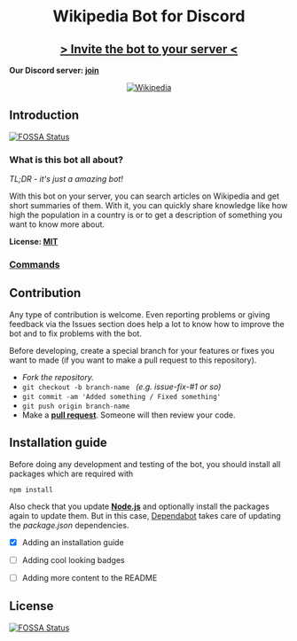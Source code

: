 <h1 align="center"> Wikipedia Bot for Discord </h1>

<h2 align="center"> <a href="https://discordapp.com/oauth2/authorize?client_id=554751047030013953&scope=bot&permissions=3467328"> > Invite the bot to your server < </a></h2>

**Our Discord server: [join](https://discord.gg/yAUmDNb)**

<p align="center"><a href="https://discordbots.org/bot/554751047030013953" >
  <img src="https://discordbots.org/api/widget/554751047030013953.svg" alt="Wikipedia" />
</a></p>

## Introduction
[![FOSSA Status](https://app.fossa.io/api/projects/git%2Bgithub.com%2FjulianYaman%2Fwikipedia-bot.svg?type=shield)](https://app.fossa.io/projects/git%2Bgithub.com%2FjulianYaman%2Fwikipedia-bot?ref=badge_shield)


### What is this bot all about?

*TL;DR - it's just a amazing bot!*

With this bot on your server, you can search articles on Wikipedia and get short summaries of them.
With it, you can quickly share knowledge like how high the population in a country is or to get a
description of something you want to know more about.

**License: [MIT](https://github.com/julianYaman/wikipedia-bot/blob/master/LICENSE)**

### [Commands](https://github.com/julianYaman/wikipedia-bot/blob/master/COMMANDS.md)

## Contribution

Any type of contribution is welcome. Even reporting problems or giving feedback via the Issues section
does help a lot to know how to improve the bot and to fix problems with the bot.

Before developing, create a special branch for your features or fixes you want to made 
(if you want to make a pull request to this repository).

- *Fork the repository.*
- ``git checkout -b branch-name `` *(e.g. issue-fix-#1 or so)*
- ``git commit -am 'Added something / Fixed something'``
- ``git push origin branch-name``
- Make a **[pull request](https://github.com/julianYaman/wikipedia-bot/pull/new/master)**. Someone will then review your code.

## Installation guide

Before doing any development and testing of the bot, you should install all packages 
which are required with

```npm install```

Also check that you update **[Node.js](https://nodejs.org/en/)** and optionally install the packages again to update them.
But in this case, [Dependabot](https://dependabot.com/) takes care of updating the *package.json* dependencies.

- [x] Adding an installation guide
- [ ] Adding cool looking badges
- [ ] Adding more content to the README


## License
[![FOSSA Status](https://app.fossa.io/api/projects/git%2Bgithub.com%2FjulianYaman%2Fwikipedia-bot.svg?type=large)](https://app.fossa.io/projects/git%2Bgithub.com%2FjulianYaman%2Fwikipedia-bot?ref=badge_large)